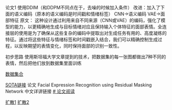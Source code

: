 论文1
使用DDIM（和DDPM不同点在于，去噪的时候加入条件）
改进：加入了下面的语义编码（原本的语义编码是时间戳和情绪标签）
	CNN->语义编码
	VAE->面部特征
原文：
	这种设计通过利用来自不同来源（CNN或VAE）的编码，强化了模型的能力，以更精确地生成与目标情绪对应且保持输入个体特征的面部表情。全连接层的使用是为了确保从这些复杂的编码中提取出对生成任务有用的、高度凝练的特征。通过将这些特征与情绪标签和时间戳嵌入结合，我们可以精确控制生成过程，以反映期望的表情变化，同时保持面部的识别一致性。



初步思路 使用斯坦福大学文章提到的技术，把数据集的每一张图都做出7种不同的表情，然后把他们放到数据集里面训练

[数据集合](http://www.whdeng.cn/RAF/model1.html#dataset)

[SOTA链接](https://paperswithcode.com/sota/facial-expression-recognition-on-fer2013)
论文
Facial Expression Recognition using Residual Masking Network
中文详讲链接 [# 论文阅读](https://blog.csdn.net/sinat_39544237/article/details/120203781)




[扩散1](https://zhuanlan.zhihu.com/p/625386246)
[扩散2](https://zhuanlan.zhihu.com/p/591063051)